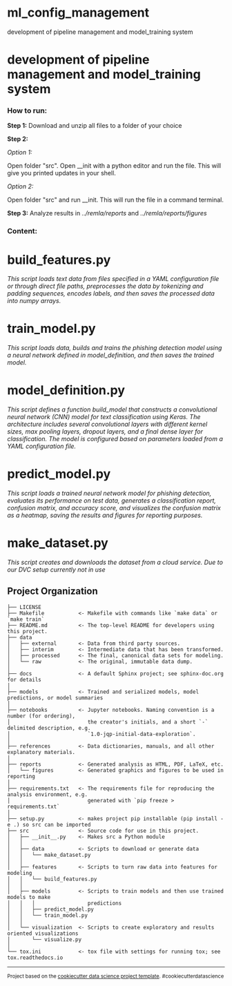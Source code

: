ml_config_management
==============================

development of pipeline management and model_training system

# development of pipeline management and model_training system

### How to run:
**Step 1:** 
Download and unzip all files to a folder of your choice


**Step 2:**

*Option 1:*

Open folder "src". Open __init with a python editor and run the file. This will give you printed updates in your shell.

*Option 2:*

Open folder "src" and run __init. This will run the file in a command terminal.


**Step 3:** 
Analyze results in *../remla/reports* and *../remla/reports/figures*

### Content:
# build_features.py
*This script loads text data from files specified in a YAML configuration file or through direct file paths, preprocesses the data by tokenizing and padding sequences, encodes labels, and then saves the processed data into numpy arrays.*

# train_model.py
*This script loads data, builds and trains the phishing detection model using a neural network defined in model_definition, and then saves the trained model.*

# model_definition.py
*This script defines a function build_model that constructs a convolutional neural network (CNN) model for text classification using Keras. The architecture includes several convolutional layers with different kernel sizes, max pooling layers, dropout layers, and a final dense layer for classification. The model is configured based on parameters loaded from a YAML configuration file.*

# predict_model.py
*This script loads a trained neural network model for phishing detection, evaluates its performance on test data, generates a classification report, confusion matrix, and accuracy score, and visualizes the confusion matrix as a heatmap, saving the results and figures for reporting purposes.*

# make_dataset.py
*This script creates and downloads the dataset from a cloud service. Due to our DVC setup currently not in use*

Project Organization
------------

    ├── LICENSE
    ├── Makefile           <- Makefile with commands like `make data` or `make train`
    ├── README.md          <- The top-level README for developers using this project.
    ├── data
    │   ├── external       <- Data from third party sources.
    │   ├── interim        <- Intermediate data that has been transformed.
    │   ├── processed      <- The final, canonical data sets for modeling.
    │   └── raw            <- The original, immutable data dump.
    │
    ├── docs               <- A default Sphinx project; see sphinx-doc.org for details
    │
    ├── models             <- Trained and serialized models, model predictions, or model summaries
    │
    ├── notebooks          <- Jupyter notebooks. Naming convention is a number (for ordering),
    │                         the creator's initials, and a short `-` delimited description, e.g.
    │                         `1.0-jqp-initial-data-exploration`.
    │
    ├── references         <- Data dictionaries, manuals, and all other explanatory materials.
    │
    ├── reports            <- Generated analysis as HTML, PDF, LaTeX, etc.
    │   └── figures        <- Generated graphics and figures to be used in reporting
    │
    ├── requirements.txt   <- The requirements file for reproducing the analysis environment, e.g.
    │                         generated with `pip freeze > requirements.txt`
    │
    ├── setup.py           <- makes project pip installable (pip install -e .) so src can be imported
    ├── src                <- Source code for use in this project.
    │   ├── __init__.py    <- Makes src a Python module
    │   │
    │   ├── data           <- Scripts to download or generate data
    │   │   └── make_dataset.py
    │   │
    │   ├── features       <- Scripts to turn raw data into features for modeling
    │   │   └── build_features.py
    │   │
    │   ├── models         <- Scripts to train models and then use trained models to make
    │   │   │                 predictions
    │   │   ├── predict_model.py
    │   │   └── train_model.py
    │   │
    │   └── visualization  <- Scripts to create exploratory and results oriented visualizations
    │       └── visualize.py
    │
    └── tox.ini            <- tox file with settings for running tox; see tox.readthedocs.io


--------

<p><small>Project based on the <a target="_blank" href="https://drivendata.github.io/cookiecutter-data-science/">cookiecutter data science project template</a>. #cookiecutterdatascience</small></p>
